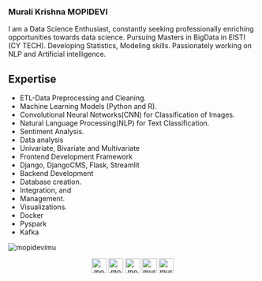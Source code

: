 ### Murali Krishna MOPIDEVI 
I am a Data Science Enthusiast, constantly seeking professionally enriching opportunities towards data science. Pursuing Masters in BigData in EISTI (CY TECH). Developing Statistics, Modeling skills. Passionately working on NLP and Artificial intelligence.

## Expertise
- ETL-Data Preprocessing and Cleaning.
- Machine Learning Models (Python and R).
- Convolutional Neural Networks(CNN) for Classification of Images.
- Natural Language Processing(NLP) for Text Classification.
- Sentiment Analysis.
- Data analysis
- Univariate, Bivariate and Multivariate
- Frontend Development Framework
- Django, DjangoCMS, Flask, Streamlit
- Backend Development
- Database creation.
- Integration, and
- Management.
- Visualizations.
- Docker
- Pyspark
- Kafka


<p><img align="center" padding="5px" margin="5px" src="https://github-readme-stats.vercel.app/api?username=mopidevimu&bg_color=3b5998&title_color=fff&text_color=fff" alt="mopidevimu" /></p>

<p align="center" margin="10px">
<a href="https://github.com/mopidevimu" target="_blank"><img align="center" src="https://cdn.jsdelivr.net/npm/simple-icons@3.0.1/icons/github.svg" alt="mopidevimu" height="30" width="30" /></a>
<a href="https://linkedin.com/in/mopidevimu" target="_blank"><img align="center" src="https://cdn.jsdelivr.net/npm/simple-icons@3.0.1/icons/linkedin.svg" alt="mopidevimu" height="30" width="30" /></a>
<a href="https://fb.com/mopidevimu" target="_blank"><img align="center" src="https://cdn.jsdelivr.net/npm/simple-icons@3.0.1/icons/facebook.svg" alt="mopidevimu" height="30" width="30" /></a>
<a href="https://instagram.com/murali_mopidevi" target="_blank"><img align="center" src="https://cdn.jsdelivr.net/npm/simple-icons@3.0.1/icons/instagram.svg" alt="murali_mopidevi" height="30" width="30" /></a>
<a href="https://kaggle.com/muralimopidevi" target="_blank"><img align="center" src="https://cdn.jsdelivr.net/npm/simple-icons@3.0.1/icons/kaggle.svg" alt="muralimopidevi" height="30" width="30" /></a>
</p>
